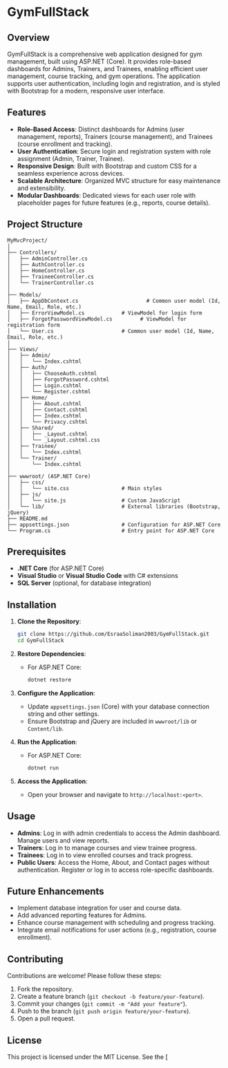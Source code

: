 # GymFullStack

## Overview

GymFullStack is a comprehensive web application designed for gym management, built using ASP.NET (Core). It provides role-based dashboards for Admins, Trainers, and Trainees, enabling efficient user management, course tracking, and gym operations. The application supports user authentication, including login and registration, and is styled with Bootstrap for a modern, responsive user interface.

## Features

- **Role-Based Access**: Distinct dashboards for Admins (user management, reports), Trainers (course management), and Trainees (course enrollment and tracking).
- **User Authentication**: Secure login and registration system with role assignment (Admin, Trainer, Trainee).
- **Responsive Design**: Built with Bootstrap and custom CSS for a seamless experience across devices.
- **Scalable Architecture**: Organized MVC structure for easy maintenance and extensibility.
- **Modular Dashboards**: Dedicated views for each user role with placeholder pages for future features (e.g., reports, course details).

## Project Structure

```
MyMvcProject/
│
├── Controllers/
│   ├── AdminController.cs
│   ├── AuthController.cs
│   ├── HomeController.cs
│   ├── TraineeController.cs
│   └── TrainerController.cs
│
├── Models/
│   ├── AppDbContext.cs                      # Common user model (Id, Name, Email, Role, etc.)
│   ├── ErrorViewModel.cs            # ViewModel for login form
│   ├── ForgotPasswordViewModel.cs         # ViewModel for registration form
│   └── User.cs                      # Common user model (Id, Name, Email, Role, etc.)
│
├── Views/
│   ├── Admin/
│   │   └── Index.cshtml
│   ├── Auth/
│   │   ├── ChooseAuth.cshtml
│   │   ├── ForgotPassword.cshtml
│   │   ├── Login.cshtml
│   │   └── Register.cshtml
│   ├── Home/
│   │   ├── About.cshtml
│   │   ├── Contact.cshtml
│   │   ├── Index.cshtml
│   │   └── Privacy.cshtml
│   ├── Shared/
│   │   ├── _Layout.cshtml
│   │   └── _Layout.cshtml.css
│   ├── Trainee/
│   │   └── Index.cshtml
│   └── Trainer/
│       └── Index.cshtml
│
├── wwwroot/ (ASP.NET Core)
│   ├── css/
│   │   └── site.css                 # Main styles
│   ├── js/
│   │   └── site.js                  # Custom JavaScript
│   └── lib/                         # External libraries (Bootstrap, jQuery)
├── README.md
├── appsettings.json                 # Configuration for ASP.NET Core
└── Program.cs                       # Entry point for ASP.NET Core
```

## Prerequisites

- **.NET Core** (for ASP.NET Core)
- **Visual Studio** or **Visual Studio Code** with C# extensions
- **SQL Server** (optional, for database integration)

## Installation

1. **Clone the Repository**:

   ```bash
   git clone https://github.com/EsraaSoliman2003/GymFullStack.git
   cd GymFullStack
   ```

2. **Restore Dependencies**:

   - For ASP.NET Core:
     ```bash
     dotnet restore
     ```

3. **Configure the Application**:

   - Update `appsettings.json` (Core) with your database connection string and other settings.
   - Ensure Bootstrap and jQuery are included in `wwwroot/lib` or `Content/lib`.

4. **Run the Application**:

   - For ASP.NET Core:
     ```bash
     dotnet run
     ```

5. **Access the Application**:
   - Open your browser and navigate to `http://localhost:<port>`.

## Usage

- **Admins**: Log in with admin credentials to access the Admin dashboard. Manage users and view reports.
- **Trainers**: Log in to manage courses and view trainee progress.
- **Trainees**: Log in to view enrolled courses and track progress.
- **Public Users**: Access the Home, About, and Contact pages without authentication. Register or log in to access role-specific dashboards.

## Future Enhancements

- Implement database integration for user and course data.
- Add advanced reporting features for Admins.
- Enhance course management with scheduling and progress tracking.
- Integrate email notifications for user actions (e.g., registration, course enrollment).

## Contributing

Contributions are welcome! Please follow these steps:

1. Fork the repository.
2. Create a feature branch (`git checkout -b feature/your-feature`).
3. Commit your changes (`git commit -m "Add your feature"`).
4. Push to the branch (`git push origin feature/your-feature`).
5. Open a pull request.

## License

This project is licensed under the MIT License. See the [
